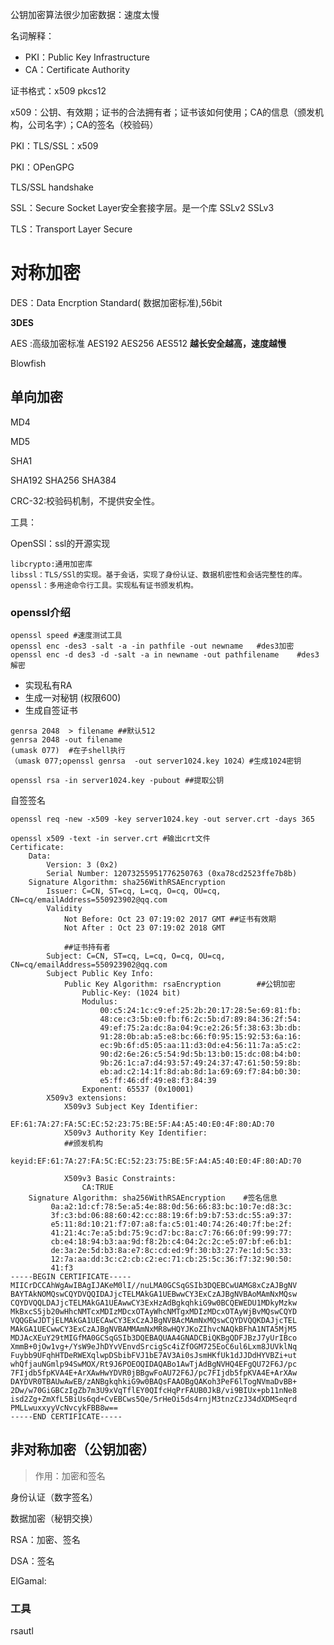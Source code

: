 公钥加密算法很少加密数据：速度太慢

名词解释：

* PKI：Public Key Infrastructure
* CA：Certificate Authority

证书格式：x509 pkcs12

x509：公钥、有效期；证书的合法拥有者；证书该如何使用；CA的信息（颁发机构，公司名字）；CA的签名（校验码）

PKI：TLS/SSL：x509

PKI：OPenGPG

TLS/SSL handshake

SSL：Secure Socket Layer安全套接字层。是一个库    SSLv2  SSLv3

TLS：Transport Layer Secure

# 对称加密

DES：Data Encrption Standard\( 数据加密标准\),56bit

**3DES**

AES :高级加密标准  AES192 AES256 AES512   **越长安全越高，速度越慢**

Blowfish

## 单向加密

MD4

MD5

SHA1

SHA192 SHA256 SHA384

CRC-32:校验码机制，不提供安全性。

工具：

OpenSSl：ssl的开源实现

```shell
libcrypto:通用加密库
libssl：TLS/SSl的实现。基于会话，实现了身份认证、数据机密性和会话完整性的库。
openssl：多用途命令行工具。实现私有证书颁发机构。
```

### openssl介绍

```shell
openssl speed #速度测试工具
openssl enc -des3 -salt -a -in pathfile -out newname   #des3加密
openssl enc -d des3 -d -salt -a in newname -out pathfilename    #des3解密
```

* 实现私有RA
* 生成一对秘钥   \(权限600\)
* 生成自签证书

```shell
genrsa 2048  > filename ##默认512
genrsa 2048 -out filename 
(umask 077)  #在子shell执行
（umask 077;openssl genrsa  -out server1024.key 1024）#生成1024密钥

openssl rsa -in server1024.key -pubout ##提取公钥
```

自签签名

```shell
openssl req -new -x509 -key server1024.key -out server.crt -days 365

openssl x509 -text -in server.crt #输出crt文件
Certificate:
    Data:
        Version: 3 (0x2)
        Serial Number: 12073255951776250763 (0xa78cd2523ffe7b8b)
    Signature Algorithm: sha256WithRSAEncryption
        Issuer: C=CN, ST=cq, L=cq, O=cq, OU=cq, CN=cq/emailAddress=550923902@qq.com
        Validity
            Not Before: Oct 23 07:19:02 2017 GMT ##证书有效期
            Not After : Oct 23 07:19:02 2018 GMT
            
            ##证书持有者
        Subject: C=CN, ST=cq, L=cq, O=cq, OU=cq, CN=cq/emailAddress=550923902@qq.com
        Subject Public Key Info:
            Public Key Algorithm: rsaEncryption        ##公钥加密
                Public-Key: (1024 bit)
                Modulus:
                    00:c5:24:1c:c9:ef:25:2b:20:17:28:5e:69:81:fb:
                    48:ce:c3:5b:e0:fb:f6:2c:5b:d7:89:84:36:2f:54:
                    49:ef:75:2a:dc:8a:04:9c:e2:26:5f:38:63:3b:db:
                    91:28:0b:ab:a5:e8:bc:66:f0:95:15:92:53:6a:16:
                    ec:9b:6f:d5:05:aa:11:d3:0d:e4:56:11:7a:a5:c2:
                    90:d2:6e:26:c5:54:9d:5b:13:b0:15:dc:08:b4:b0:
                    9b:26:1c:a7:d4:93:57:49:24:37:47:61:50:59:8b:
                    eb:ad:c2:14:1f:8d:ab:8d:1a:69:69:f7:84:b0:30:
                    e5:ff:46:df:49:e8:f3:84:39
                Exponent: 65537 (0x10001)
        X509v3 extensions:
            X509v3 Subject Key Identifier: 
                EF:61:7A:27:FA:5C:EC:52:23:75:BE:5F:A4:A5:40:E0:4F:80:AD:70
            X509v3 Authority Key Identifier: 
            ##颁发机构
                keyid:EF:61:7A:27:FA:5C:EC:52:23:75:BE:5F:A4:A5:40:E0:4F:80:AD:70

            X509v3 Basic Constraints: 
                CA:TRUE
    Signature Algorithm: sha256WithRSAEncryption    #签名信息
         0a:a2:1d:cf:78:5e:a5:4e:88:0d:56:66:83:bc:10:7e:d8:3c:
         3f:c3:bd:06:88:60:42:cc:88:19:6f:b9:b7:53:dc:55:a9:37:
         e5:11:8d:10:21:f7:07:a8:fa:c5:01:40:74:26:40:7f:be:2f:
         41:21:4c:7e:a5:bd:75:9c:d7:bc:8a:c7:76:66:0f:99:99:77:
         cb:e4:18:94:b3:aa:9d:f8:2b:c4:04:2c:2c:e5:07:bf:e6:b1:
         de:3a:2e:5d:b3:8a:e7:8c:cd:ed:9f:30:b3:27:7e:1d:5c:33:
         12:7a:aa:dd:3c:c2:cb:c2:ec:71:cb:25:5c:36:f7:32:90:50:
         41:f3
-----BEGIN CERTIFICATE-----
MIICrDCCAhWgAwIBAgIJAKeM0lI//nuLMA0GCSqGSIb3DQEBCwUAMG8xCzAJBgNV
BAYTAkNOMQswCQYDVQQIDAJjcTELMAkGA1UEBwwCY3ExCzAJBgNVBAoMAmNxMQsw
CQYDVQQLDAJjcTELMAkGA1UEAwwCY3ExHzAdBgkqhkiG9w0BCQEWEDU1MDkyMzkw
MkBxcS5jb20wHhcNMTcxMDIzMDcxOTAyWhcNMTgxMDIzMDcxOTAyWjBvMQswCQYD
VQQGEwJDTjELMAkGA1UECAwCY3ExCzAJBgNVBAcMAmNxMQswCQYDVQQKDAJjcTEL
MAkGA1UECwwCY3ExCzAJBgNVBAMMAmNxMR8wHQYJKoZIhvcNAQkBFhA1NTA5MjM5
MDJAcXEuY29tMIGfMA0GCSqGSIb3DQEBAQUAA4GNADCBiQKBgQDFJBzJ7yUrIBco
XmmB+0jOw1vg+/YsW9eJhDYvVEnvdSrcigSc4iZfOGM725EoC6ul6Lxm8JUVklNq
Fuybb9UFqhHTDeRWEXqlwpDSbibFVJ1bE7AV3Ai0sJsmHKfUk1dJJDdHYVBZi+ut
whQfjauNGmlp94SwMOX/Rt9J6POEOQIDAQABo1AwTjAdBgNVHQ4EFgQU72F6J/pc
7FIjdb5fpKVA4E+ArXAwHwYDVR0jBBgwFoAU72F6J/pc7FIjdb5fpKVA4E+ArXAw
DAYDVR0TBAUwAwEB/zANBgkqhkiG9w0BAQsFAAOBgQAKoh3PeF6lTogNVmaDvBB+
2Dw/w70GiGBCzIgZb7m3U9xVqTflEY0QIfcHqPrFAUB0JkB/vi9BIUx+pb11nNe8
isd2Zg+ZmXfL5BiUs6qd+CvEBCws5Qe/5rHeOi5ds4rnjM3tnzCzJ34dXDMSeqrd
PMLLwuxxyyVcNvcykFBB8w==
-----END CERTIFICATE-----

```

## 

## 非对称加密（公钥加密）

> 作用：加密和签名

身份认证（数字签名）

数据加密（秘钥交换）

RSA：加密、签名

DSA：签名

ElGamal:

### 工具

rsautl

